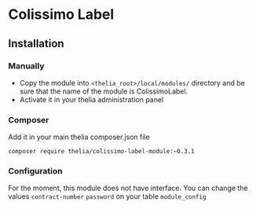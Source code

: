 # Colissimo Label

## Installation

### Manually

* Copy the module into ```<thelia_root>/local/modules/``` directory and be sure that the name of the module is ColissimoLabel.
* Activate it in your thelia administration panel

### Composer

Add it in your main thelia composer.json file

```
composer require thelia/colissimo-label-module:~0.3.1
```

### Configuration

For the moment, this module does not have interface.
You can change the values `contract-number` `password` on your table `module_config`

